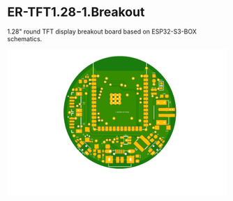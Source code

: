 # ER-TFT1.28-1.Breakout
1.28" round TFT display breakout board based on ESP32-S3-BOX schematics.

![TOP](https://github.com/banoz/ER-TFT1.28-1.Breakout/blob/main/project/Exports/Breakout_top.png)
